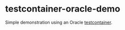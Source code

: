 # testcontainer-oracle-demo

Simple demonstration using an Oracle [testcontainer](http://testcontainers.org). 

